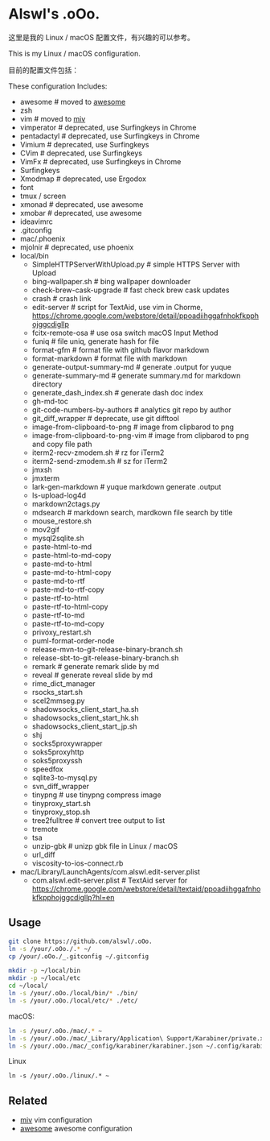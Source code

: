 # Alswl's .oOo. #

这里是我的 Linux / macOS 配置文件，有兴趣的可以参考。

This is my Linux / macOS configuration.

目前的配置文件包括：

These configuration Includes: 

-   awesome # moved to [awesome][]
-   zsh
-   vim # moved to [miv][]
-   vimperator  # deprecated, use Surfingkeys in Chrome
-   pentadactyl  # deprecated, use Surfingkeys in Chrome
-   Vimium  # deprecated, use Surfingkeys
-   CVim  # deprecated, use Surfingkeys
-   VimFx  # deprecated, use Surfingkeys in Chrome
-   Surfingkeys
-   Xmodmap # deprecated, use Ergodox
-   font
-   tmux / screen
-   xmonad # deprecated, use awesome
-   xmobar # deprecated, use awesome
-   ideavimrc
-   .gitconfig
-   mac/.phoenix
-   mjolnir # deprecated, use phoenix
-   local/bin
    -   SimpleHTTPServerWithUpload.py  # simple HTTPS Server with Upload
    -   bing-wallpaper.sh # bing wallpaper downloader
    -   check-brew-cask-upgrade # fast check brew cask updates
    -   crash # crash link
    -   edit-server  # script for TextAid, use vim in Chorme, https://chrome.google.com/webstore/detail/ppoadiihggafnhokfkpphojggcdigllp
    -   fcitx-remote-osa  # use osa switch macOS Input Method
    -   funiq # file uniq, generate hash for file
    -   format-gfm  # format file with github flavor markdown
    -   format-markdown  # format file with markdown
    -   generate-output-summary-md  # generate .output for yuque
    -   generate-summary-md  # generate summary.md for markdown directory
    -   generate_dash_index.sh  # generate dash doc index
    -   gh-md-toc
    -   git-code-numbers-by-authors  # analytics git repo by author
    -   git_diff_wrapper  # deprecate, use git difftool
    -   image-from-clipboard-to-png  # image from clipbarod to png
    -   image-from-clipboard-to-png-vim  # image from clipbarod to png and copy file path
    -   iterm2-recv-zmodem.sh # rz for iTerm2
    -   iterm2-send-zmodem.sh  # sz for iTerm2
    -   jmxsh
    -   jmxterm
    -   lark-gen-markdown  # yuque markdown generate .output
    -   ls-upload-log4d
    -   markdown2ctags.py
    -   mdsearch  # markdown search, mardkown file search by title
    -   mouse_restore.sh
    -   mov2gif
    -   mysql2sqlite.sh
    -   paste-html-to-md
    -   paste-html-to-md-copy
    -   paste-md-to-html
    -   paste-md-to-html-copy
    -   paste-md-to-rtf
    -   paste-md-to-rtf-copy
    -   paste-rtf-to-html
    -   paste-rtf-to-html-copy
    -   paste-rtf-to-md
    -   paste-rtf-to-md-copy
    -   privoxy_restart.sh
    -   puml-format-order-node
    -   release-mvn-to-git-release-binary-branch.sh
    -   release-sbt-to-git-release-binary-branch.sh
    -   remark  # generate remark slide by md
    -   reveal  # generate reveal slide by md
    -   rime_dict_manager
    -   rsocks_start.sh
    -   scel2mmseg.py
    -   shadowsocks_client_start_ha.sh
    -   shadowsocks_client_start_hk.sh
    -   shadowsocks_client_start_jp.sh
    -   shj
    -   socks5proxywrapper
    -   soks5proxyhttp
    -   soks5proxyssh
    -   speedfox
    -   sqlite3-to-mysql.py
    -   svn_diff_wrapper
    -   tinypng  # use tinypng compress image
    -   tinyproxy_start.sh
    -   tinyproxy_stop.sh
    -   tree2fulltree  # convert tree output to list
    -   tremote
    -   tsa
    -   unzip-gbk  # unizp gbk file in Linux / macOS
    -   url_diff
    -   viscosity-to-ios-connect.rb
-   mac/Library/LaunchAgents/com.alswl.edit-server.plist
    -   com.alswl.edit-server.plist  # TextAid server for https://chrome.google.com/webstore/detail/textaid/ppoadiihggafnhokfkpphojggcdigllp?hl=en


## Usage ##


``` bash
git clone https://github.com/alswl/.oOo.
ln -s /your/.oOo./.* ~/
cp /your/.oOo./_.gitconfig ~/.gitconfig

mkdir -p ~/local/bin
mkdir -p ~/local/etc
cd ~/local/
ln -s /your/.oOo./local/bin/* ./bin/
ln -s /your/.oOo./local/etc/* ./etc/
```

macOS:

```bash
ln -s /your/.oOo./mac/.* ~
ln -s /your/.oOo./mac/_Library/Application\ Support/Karabiner/private.xml ~/Library/Application\ Support/Karabiner/private.xml
ln -s /your/.oOo./mac/_config/karabiner/karabiner.json ~/.config/karabiner/karabiner.json
```

Linux

```
ln -s /your/.oOo./linux/.* ~
```

## Related ##

-   [miv][] vim configuration
-   [awesome][] awesome configuration

[.oOo.]: https://github.com/alswl/.oOo.
[awesome]: https://github.com/alswl/awesome
[miv]: https://github.com/alswl/miv
